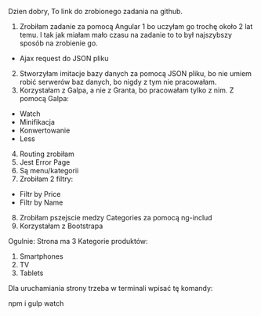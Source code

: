 Dzien dobry,
To link do zrobionego zadania na github.

1) Zrobiłam zadanie za pomocą Angular 1 bo uczyłam go trochę około 2 lat temu. I tak jak miałam mało czasu na zadanie to to był najszybszy sposób na zrobienie go.
* Ajax request do JSON pliku
2) Stworzyłam imitacje bazy danych za pomocą JSON pliku, bo nie umiem robić serwerów baz danych, bo nigdy z tym nie pracowałam.
3) Korzystałam z Galpa, a nie z Granta, bo pracowałam tylko z nim.
Z pomocą Galpa:
* Watch
* Minifikacja
* Konwertowanie
* Less
4) Routing zrobiłam
5) Jest Error Page
6) Są menu/kategorii
7) Zrobiłam 2 filtry:
* Filtr by Price
* Filtr by Name
8) Zrobiłam pszejscie medzy Categories za pomocą ng-includ
9) Korzystałam z Bootstrapa

Ogulnie:
Strona ma 3 Kategorie produktów:
1. Smartphones
2. TV
3. Tablets

Dla uruchamiania strony trzeba w terminali wpisać tę komandy:

npm i
gulp watch



